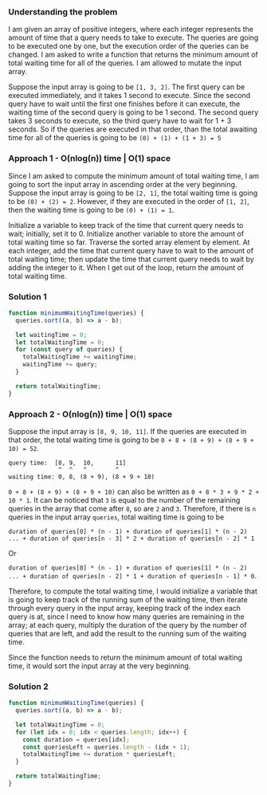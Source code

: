 ### Understanding the problem

I am given an array of positive integers, where each integer represents the amount of time that a query needs to take to execute. The queries are going to be executed one by one, but the execution order of the queries can be changed. I am asked to write a function that returns the minimum amount of total waiting time for all of the queries. I am allowed to mutate the input array.

Suppose the input array is going to be `[1, 3, 2]`. The first query can be executed immediately, and it takes 1 second to execute. Since the second query have to wait until the first one finishes before it can execute, the waiting time of the second query is going to be 1 second. The second query takes 3 seconds to execute, so the third query have to wait for 1 + 3 seconds. So if the queries are executed in that order, than the total awaiting time for all of the queries is going to be `(0) + (1) + (1 + 3) = 5`

### Approach 1 - O(nlog(n)) time | O(1) space

Since I am asked to compute the minimum amount of total waiting time, I am going to sort the input array in ascending order at the very beginning. Suppose the input array is going to be `[2, 1]`, the total waiting time is going to be `(0) + (2) = 2`. However, if they are executed in the order of `[1, 2]`, then the waiting time is going to be `(0) + (1) = 1`.

Initialize a variable to keep track of the time that current query needs to wait; initially, set it to 0. Initialize another variable to store the amount of total waiting time so far. Traverse the sorted array element by element. At each integer, add the time that current query have to wait to the amount of total waiting time; then update the time that current query needs to wait by adding the integer to it. When I get out of the loop, return the amount of total waiting time.

### Solution 1

```js
function minimumWaitingTime(queries) {
  queries.sort((a, b) => a - b);

  let waitingTime = 0;
  let totalWaitingTime = 0;
  for (const query of queries) {
    totalWaitingTime += waitingTime;
    waitingTime += query;
  }

  return totalWaitingTime;
}
```

### Approach 2 - O(nlog(n)) time | O(1) space

Suppose the input array is `[8, 9, 10, 11]`. If the queries are executed in that order, the total waiting time is going to be `0 + 8 + (8 + 9) + (8 + 9 + 10) = 52`.

```
query time:  [8, 9,  10,      11]
              ^  ^   ^        ^
waiting time: 0, 8, (8 + 9), (8 + 9 + 10)
```

`0 + 8 + (8 + 9) + (8 + 9 + 10)` can also be written as `0 + 8 * 3 + 9 * 2 + 10 * 1`. It can be noticed that `3` is equal to the number of the remaining queries in the array that come after `8`, so are `2` and `3`. Therefore, if there is `n` queries in the input array `queries`, total waiting time is going to be

`duration of queries[0] * (n - 1) + duration of queries[1] * (n - 2) ... + duration of queries[n - 3] * 2 + duration of queries[n - 2] * 1`

Or

`duration of queries[0] * (n - 1) + duration of queries[1] * (n - 2) ... + duration of queries[n - 2] * 1 + duration of queries[n - 1] * 0`.

Therefore, to compute the total waiting time, I would initialize a variable that is going to keep track of the running sum of the waiting time, then iterate through every query in the input array, keeping track of the index each query is at, since I need to know how many queries are remaining in the array; at each query, multiply the duration of the query by the number of queries that are left, and add the result to the running sum of the waiting time.

Since the function needs to return the minimum amount of total waiting time, it would sort the input array at the very beginning.

### Solution 2

```js
function minimumWaitingTime(queries) {
  queries.sort((a, b) => a - b);

  let totalWaitingTime = 0;
  for (let idx = 0; idx < queries.length; idx++) {
    const duration = queries[idx];
    const queriesLeft = queries.length - (idx + 1);
    totalWaitingTime += duration * queriesLeft;
  }

  return totalWaitingTime;
}
```
